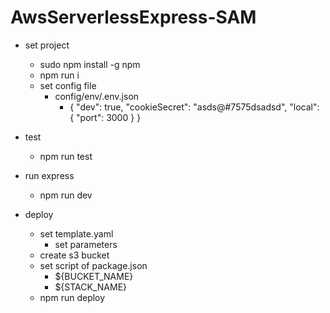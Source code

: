 # AwsServerlessExpress-SAM

- set project
    - sudo npm install -g npm
    - npm run i
    - set config file
        - config/env/.env.json
            - {
  "dev": true,
  "cookieSecret": "asds@#7575dsadsd",
  "local": {
    "port": 3000
  }
}

- test
    - npm run test
- run express
    - npm run dev
- deploy
    - set template.yaml
        - set parameters
    - create s3 bucket
    - set script of package.json
        - ${BUCKET_NAME}
        - ${STACK_NAME}
    - npm run deploy